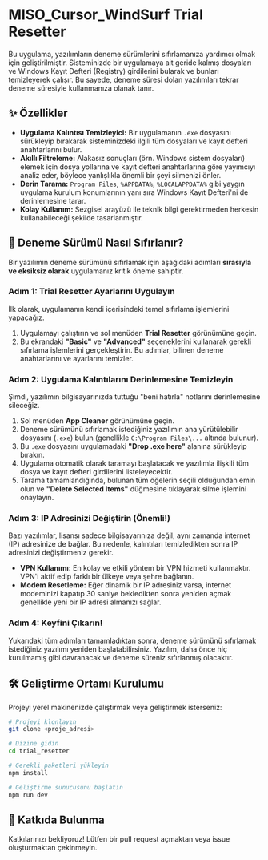 # MISO_Cursor_WindSurf Trial Resetter

Bu uygulama, yazılımların deneme sürümlerini sıfırlamanıza yardımcı olmak için geliştirilmiştir. Sisteminizde bir uygulamaya ait geride kalmış dosyaları ve Windows Kayıt Defteri (Registry) girdilerini bularak ve bunları temizleyerek çalışır. Bu sayede, deneme süresi dolan yazılımları tekrar deneme süresiyle kullanmanıza olanak tanır.

## ✨ Özellikler

- **Uygulama Kalıntısı Temizleyici:** Bir uygulamanın `.exe` dosyasını sürükleyip bırakarak sisteminizdeki ilgili tüm dosyaları ve kayıt defteri anahtarlarını bulur.
- **Akıllı Filtreleme:** Alakasız sonuçları (örn. Windows sistem dosyaları) elemek için dosya yollarına ve kayıt defteri anahtarlarına göre yayımcıyı analiz eder, böylece yanlışlıkla önemli bir şeyi silmenizi önler.
- **Derin Tarama:** `Program Files`, `%APPDATA%`, `%LOCALAPPDATA%` gibi yaygın uygulama kurulum konumlarının yanı sıra Windows Kayıt Defteri'ni de derinlemesine tarar.
- **Kolay Kullanım:** Sezgisel arayüzü ile teknik bilgi gerektirmeden herkesin kullanabileceği şekilde tasarlanmıştır.

## 🚀 Deneme Sürümü Nasıl Sıfırlanır?

Bir yazılımın deneme sürümünü sıfırlamak için aşağıdaki adımları **sırasıyla ve eksiksiz olarak** uygulamanız kritik öneme sahiptir.

### Adım 1: Trial Resetter Ayarlarını Uygulayın

İlk olarak, uygulamanın kendi içerisindeki temel sıfırlama işlemlerini yapacağız.

1.  Uygulamayı çalıştırın ve sol menüden **Trial Resetter** görünümüne geçin.
2.  Bu ekrandaki **"Basic"** ve **"Advanced"** seçeneklerini kullanarak gerekli sıfırlama işlemlerini gerçekleştirin. Bu adımlar, bilinen deneme anahtarlarını ve ayarlarını temizler.

### Adım 2: Uygulama Kalıntılarını Derinlemesine Temizleyin

Şimdi, yazılımın bilgisayarınızda tuttuğu "beni hatırla" notlarını derinlemesine sileceğiz.

1.  Sol menüden **App Cleaner** görünümüne geçin.
2.  Deneme sürümünü sıfırlamak istediğiniz yazılımın ana yürütülebilir dosyasını (`.exe`) bulun (genellikle `C:\Program Files\...` altında bulunur).
3.  Bu `.exe` dosyasını uygulamadaki **"Drop .exe here"** alanına sürükleyip bırakın.
4.  Uygulama otomatik olarak taramayı başlatacak ve yazılımla ilişkili tüm dosya ve kayıt defteri girdilerini listeleyecektir.
5.  Tarama tamamlandığında, bulunan tüm öğelerin seçili olduğundan emin olun ve **"Delete Selected Items"** düğmesine tıklayarak silme işlemini onaylayın.

### Adım 3: IP Adresinizi Değiştirin (Önemli!)

Bazı yazılımlar, lisansı sadece bilgisayarınıza değil, aynı zamanda internet (IP) adresinize de bağlar. Bu nedenle, kalıntıları temizledikten sonra IP adresinizi değiştirmeniz gerekir.

- **VPN Kullanımı:** En kolay ve etkili yöntem bir VPN hizmeti kullanmaktır. VPN'i aktif edip farklı bir ülkeye veya şehre bağlanın.
- **Modem Resetleme:** Eğer dinamik bir IP adresiniz varsa, internet modeminizi kapatıp 30 saniye bekledikten sonra yeniden açmak genellikle yeni bir IP adresi almanızı sağlar.

### Adım 4: Keyfini Çıkarın!

Yukarıdaki tüm adımları tamamladıktan sonra, deneme sürümünü sıfırlamak istediğiniz yazılımı yeniden başlatabilirsiniz. Yazılım, daha önce hiç kurulmamış gibi davranacak ve deneme süreniz sıfırlanmış olacaktır.

## 🛠️ Geliştirme Ortamı Kurulumu

Projeyi yerel makinenizde çalıştırmak veya geliştirmek isterseniz:

```bash
# Projeyi klonlayın
git clone <proje_adresi>

# Dizine gidin
cd trial_resetter

# Gerekli paketleri yükleyin
npm install

# Geliştirme sunucusunu başlatın
npm run dev
```

## 🤝 Katkıda Bulunma

Katkılarınızı bekliyoruz! Lütfen bir pull request açmaktan veya issue oluşturmaktan çekinmeyin. 